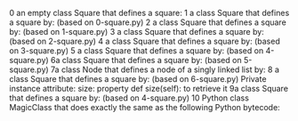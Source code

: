 0  an empty class Square that defines a square:
1 a class Square that defines a square by: (based on 0-square.py)
2  a class Square that defines a square by: (based on 1-square.py)
3 a class Square that defines a square by: (based on 2-square.py)
4 a class Square that defines a square by: (based on 3-square.py)
5  a class Square that defines a square by: (based on 4-square.py)
6a class Square that defines a square by: (based on 5-square.py)
7a class Node that defines a node of a singly linked list by:
8 a class Square that defines a square by: (based on 6-square.py)
Private instance attribute: size:
property def size(self): to retrieve it
9a class Square that defines a square by: (based on 4-square.py)
10 Python class MagicClass that does exactly the same as the following Python bytecode:
